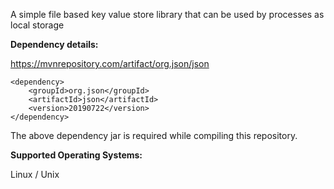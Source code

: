 A simple file based key value store library that can be used by processes as local storage

<b>Dependency details:</b>


https://mvnrepository.com/artifact/org.json/json 


    <dependency>
        <groupId>org.json</groupId>
        <artifactId>json</artifactId>
        <version>20190722</version>
    </dependency>

The above dependency jar is required while compiling this repository.

<b>Supported Operating Systems:</b>
    
Linux / Unix


